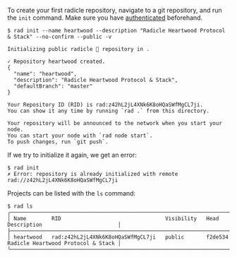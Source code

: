 
To create your first radicle repository, navigate to a git repository, and run the
`init` command.  Make sure you have [authenticated](../rad-auth.md) beforehand.

```
$ rad init --name heartwood --description "Radicle Heartwood Protocol & Stack" --no-confirm --public -v

Initializing public radicle 👾 repository in .

✓ Repository heartwood created.
{
  "name": "heartwood",
  "description": "Radicle Heartwood Protocol & Stack",
  "defaultBranch": "master"
}

Your Repository ID (RID) is rad:z42hL2jL4XNk6K8oHQaSWfMgCL7ji.
You can show it any time by running `rad .` from this directory.

Your repository will be announced to the network when you start your node.
You can start your node with `rad node start`.
To push changes, run `git push`.
```

If we try to initialize it again, we get an error:

``` (fail)
$ rad init
✗ Error: repository is already initialized with remote rad://z42hL2jL4XNk6K8oHQaSWfMgCL7ji
```

Projects can be listed with the `ls` command:

```
$ rad ls
╭───────────────────────────────────────────────────────────────────────────────────────────────────────────╮
│ Name        RID                                 Visibility   Head      Description                        │
├───────────────────────────────────────────────────────────────────────────────────────────────────────────┤
│ heartwood   rad:z42hL2jL4XNk6K8oHQaSWfMgCL7ji   public       f2de534   Radicle Heartwood Protocol & Stack │
╰───────────────────────────────────────────────────────────────────────────────────────────────────────────╯
```
